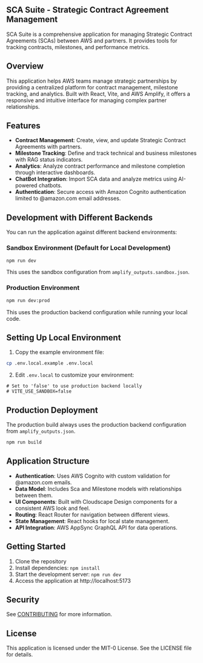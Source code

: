 ## SCA Suite - Strategic Contract Agreement Management

SCA Suite is a comprehensive application for managing Strategic Contract Agreements (SCAs) between AWS and partners. It provides tools for tracking contracts, milestones, and performance metrics.

## Overview

This application helps AWS teams manage strategic partnerships by providing a centralized platform for contract management, milestone tracking, and analytics. Built with React, Vite, and AWS Amplify, it offers a responsive and intuitive interface for managing complex partner relationships.

## Features

- **Contract Management**: Create, view, and update Strategic Contract Agreements with partners.
- **Milestone Tracking**: Define and track technical and business milestones with RAG status indicators.
- **Analytics**: Analyze contract performance and milestone completion through interactive dashboards.
- **ChatBot Integration**: Import SCA data and analyze metrics using AI-powered chatbots.
- **Authentication**: Secure access with Amazon Cognito authentication limited to @amazon.com email addresses.

## Development with Different Backends

You can run the application against different backend environments:

### Sandbox Environment (Default for Local Development)

```bash
npm run dev
```

This uses the sandbox configuration from `amplify_outputs.sandbox.json`.

### Production Environment

```bash
npm run dev:prod
```

This uses the production backend configuration while running your local code.

## Setting Up Local Environment

1. Copy the example environment file:

```bash
cp .env.local.example .env.local
```

2. Edit `.env.local` to customize your environment:

```
# Set to 'false' to use production backend locally
# VITE_USE_SANDBOX=false
```

## Production Deployment

The production build always uses the production backend configuration from `amplify_outputs.json`.

```bash
npm run build
```

## Application Structure

- **Authentication**: Uses AWS Cognito with custom validation for @amazon.com emails.
- **Data Model**: Includes Sca and Milestone models with relationships between them.
- **UI Components**: Built with Cloudscape Design components for a consistent AWS look and feel.
- **Routing**: React Router for navigation between different views.
- **State Management**: React hooks for local state management.
- **API Integration**: AWS AppSync GraphQL API for data operations.

## Getting Started

1. Clone the repository
2. Install dependencies: `npm install`
3. Start the development server: `npm run dev`
4. Access the application at http://localhost:5173

## Security

See [CONTRIBUTING](CONTRIBUTING.md#security-issue-notifications) for more information.

## License

This application is licensed under the MIT-0 License. See the LICENSE file for details.
